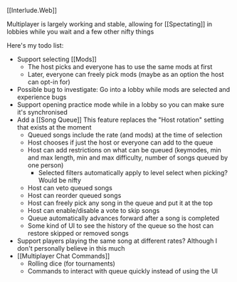 [[Interlude.Web]]

Multiplayer is largely working and stable, allowing for [[Spectating]] in lobbies while you wait and a few other nifty things

Here's my todo list:
- Support selecting [[Mods]]
	- The host picks and everyone has to use the same mods at first
	- Later, everyone can freely pick mods (maybe as an option the host can opt-in for)	
- Possible bug to investigate: Go into a lobby while mods are selected and experience bugs
- Support opening practice mode while in a lobby so you can make sure it's synchronised
- Add a [[Song Queue]]
	This feature replaces the "Host rotation" setting that exists at the moment
	- Queued songs include the rate (and mods) at the time of selection
	- Host chooses if just the host or everyone can add to the queue
	- Host can add restrictions on what can be queued (keymodes, min and max length, min and max difficulty, number of songs queued by one person)
		- Selected filters automatically apply to level select when picking? Would be nifty
	- Host can veto queued songs
	- Host can reorder queued songs
	- Host can freely pick any song in the queue and put it at the top
	- Host can enable/disable a vote to skip songs
	- Queue automatically advances forward after a song is completed
	- Some kind of UI to see the history of the queue so the host can restore skipped or removed songs
- Support players playing the same song at different rates? Although I don't personally believe in this much
- [[Multiplayer Chat Commands]]
	- Rolling dice (for tournaments)
	- Commands to interact with queue quickly instead of using the UI